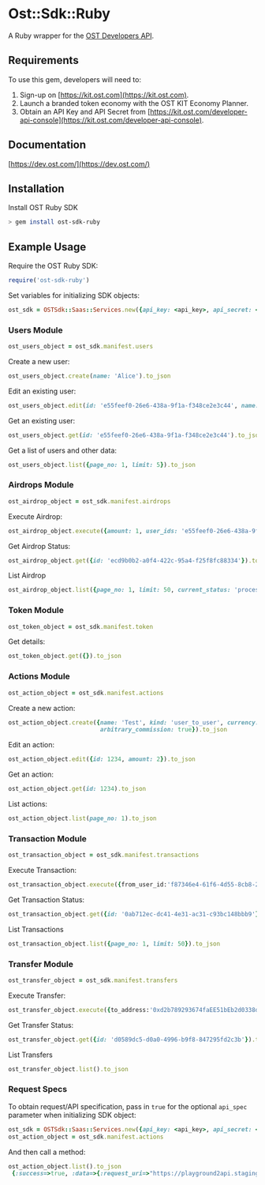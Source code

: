 # Ost::Sdk::Ruby

A Ruby wrapper for the [OST Developers API](https://dev.ost.com/).

## Requirements

To use this gem, developers will need to:
1. Sign-up on [https://kit.ost.com](https://kit.ost.com).
2. Launch a branded token economy with the OST KIT Economy Planner.
3. Obtain an API Key and API Secret from [https://kit.ost.com/developer-api-console](https://kit.ost.com/developer-api-console).

## Documentation

[https://dev.ost.com/](https://dev.ost.com/)

## Installation

Install OST Ruby SDK

```bash
> gem install ost-sdk-ruby
```

## Example Usage

Require the OST Ruby SDK:

```ruby
require('ost-sdk-ruby')
```

Set variables for initializing SDK objects:

```ruby
ost_sdk = OSTSdk::Saas::Services.new({api_key: <api_key>, api_secret: <api_secret>, api_base_url: <api_base_url>})
```

### Users Module 

```ruby
ost_users_object = ost_sdk.manifest.users
```

Create a new user:

```ruby
ost_users_object.create(name: 'Alice').to_json
```

Edit an existing user:

```ruby
ost_users_object.edit(id: 'e55feef0-26e6-438a-9f1a-f348ce2e3c44', name: 'Bob').to_json
```

Get an existing user:

```ruby
ost_users_object.get(id: 'e55feef0-26e6-438a-9f1a-f348ce2e3c44').to_json
```

Get a list of users and other data:

```ruby
ost_users_object.list({page_no: 1, limit: 5}).to_json
```

### Airdrops Module 

```ruby
ost_airdrop_object = ost_sdk.manifest.airdrops
```

Execute Airdrop:

```ruby
ost_airdrop_object.execute({amount: 1, user_ids: 'e55feef0-26e6-438a-9f1a-f348ce2e3c44'}).to_json
```

Get Airdrop Status:
```ruby
ost_airdrop_object.get({id: 'ecd9b0b2-a0f4-422c-95a4-f25f8fc88334'}).to_json
```

List Airdrop
```ruby
ost_airdrop_object.list({page_no: 1, limit: 50, current_status: 'processing,complete'}).to_json
```


### Token Module 

```ruby
ost_token_object = ost_sdk.manifest.token
```

Get details:

```ruby
ost_token_object.get({}).to_json
```

### Actions Module 


```ruby
ost_action_object = ost_sdk.manifest.actions
```

Create a new action:

```ruby
ost_action_object.create({name: 'Test', kind: 'user_to_user', currency: 'USD', arbitrary_amount: false, amount: 1.01, 
                          arbitrary_commission: true}).to_json
```

Edit an action:

```ruby
ost_action_object.edit({id: 1234, amount: 2}).to_json
```

Get an action:

```ruby
ost_action_object.get(id: 1234).to_json
```

List actions:

```ruby
ost_action_object.list(page_no: 1).to_json
```

### Transaction Module 

```ruby
ost_transaction_object = ost_sdk.manifest.transactions
```

Execute Transaction:

```ruby
ost_transaction_object.execute({from_user_id:'f87346e4-61f6-4d55-8cb8-234c65437b01', to_user_id:'c07bd853-e893-4400-b7e8-c358cfa05d85', action_id:'20145'}).to_json
```

Get Transaction Status:
```ruby
ost_transaction_object.get({id: '0ab712ec-dc41-4e31-ac31-c93bc148bbb9'}).to_json
```

List Transactions
```ruby
ost_transaction_object.list({page_no: 1, limit: 50}).to_json
```

### Transfer Module 

```ruby
ost_transfer_object = ost_sdk.manifest.transfers
```

Execute Transfer:

```ruby
ost_transfer_object.execute({to_address:'0xd2b789293674faEE51bEb2d0338d15401dEbfdE3', amount:1}).to_json
```

Get Transfer Status:
```ruby
ost_transfer_object.get({id: 'd0589dc5-d0a0-4996-b9f8-847295fd2c3b'}).to_json
```

List Transfers
```ruby
ost_transfer_object.list().to_json
```

### Request Specs

To obtain request/API specification, pass in `true` for the optional `api_spec` parameter when initializing SDK object:

```ruby
ost_sdk = OSTSdk::Saas::Services.new({api_key: <api_key>, api_secret: <api_secret>, api_base_url: <api_base_url>, api_spec: true})
ost_action_object = ost_sdk.manifest.actions
```

And then call a method:

```ruby
ost_action_object.list().to_json
 {:success=>true, :data=>{:request_uri=>"https://playground2api.stagingost.com/v1/actions/", :request_type=>"GET", :request_params=>"request_timestamp=1526541627&signature=410f6fef1ab2ad34e74caef589a15b56490b63a316fc46509d31bb133bf11678&api_key=7cad25e082390a90114e"}} 
 ```